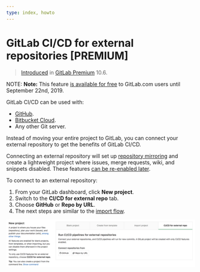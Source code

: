 ```yaml
---
type: index, howto
---
```


# GitLab CI/CD for external repositories **[PREMIUM]**

>[Introduced][ee-4642] in [GitLab Premium][eep] 10.6.

NOTE: **Note:**
This feature [is available for free](https://about.gitlab.com/2019/03/21/six-more-months-ci-cd-github/) to
GitLab.com users until September 22nd, 2019.

GitLab CI/CD can be used with:

- [GitHub](github_integration.md).
- [Bitbucket Cloud](bitbucket_integration.md).
- Any other Git server.

Instead of moving your entire project to GitLab, you can connect your
external repository to get the benefits of GitLab CI/CD.

Connecting an external repository will set up [repository mirroring][mirroring]
and create a lightweight project where issues, merge requests, wiki, and
snippets disabled. These features
[can be re-enabled later][settings].

To connect to an external repository:

1. From your GitLab dashboard, click **New project**.
1. Switch to the **CI/CD for external repo** tab.
1. Choose **GitHub** or **Repo by URL**.
1. The next steps are similar to the [import flow](../../user/project/import/index.md).

![CI/CD for external repository project creation](img/ci_cd_for_external_repo.png)

[ee-4642]: https://gitlab.com/gitlab-org/gitlab-ee/merge_requests/4642
[eep]: https://about.gitlab.com/pricing/
[mirroring]: ../../workflow/repository_mirroring.md
[settings]: ../../user/project/settings/index.md#sharing-and-permissions

